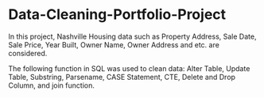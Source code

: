 # Data-Cleaning-Portfolio-Project

In this project, Nashville Housing data such as Property Address, Sale Date, Sale Price, Year Built, Owner Name, Owner Address and etc. are considered. 

The following function in SQL was used to clean data:
Alter Table, Update Table, Substring, Parsename, CASE Statement, CTE,  Delete and Drop Column, and join function. 
